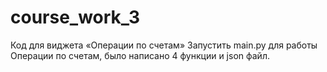 # course_work_3
Код для виджета «Операции по счетам»
Запустить main.py
для работы Операции по счетам, было написано 4 функции и json файл.